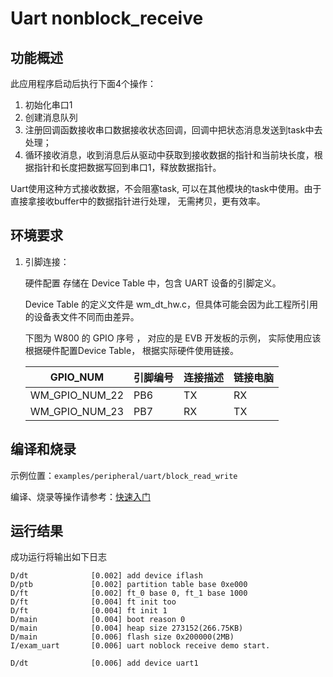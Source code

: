 # Uart nonblock_receive

## 功能概述

此应用程序启动后执行下面4个操作：

1. 初始化串口1
2. 创建消息队列
3. 注册回调函数接收串口数据接收状态回调，回调中把状态消息发送到task中去处理；
4. 循环接收消息，收到消息后从驱动中获取到接收数据的指针和当前块长度，根据指针和长度把数据写回到串口1，释放数据指针。

Uart使用这种方式接收数据，不会阻塞task, 可以在其他模块的task中使用。由于直接拿接收buffer中的数据指针进行处理， 无需拷贝，更有效率。

## 环境要求

1. 引脚连接：

   硬件配置 存储在 Device Table 中，包含 UART 设备的引脚定义。

   Device Table 的定义文件是 wm_dt_hw.c，但具体可能会因为此工程所引用的设备表文件不同而由差异。

   下图为 W800 的 GPIO 序号 ， 对应的是 EVB 开发板的示例， 实际使用应该根据硬件配置Device Table， 根据实际硬件使用链接。

   | GPIO_NUM | 引脚编号 | 连接描述  | 链接电脑 |
   | -------- |-------- | --------- | --------|
   | WM_GPIO_NUM_22 | PB6   | TX   |   RX     |
   | WM_GPIO_NUM_23 | PB7   | RX   |   TX     |


## 编译和烧录

示例位置：`examples/peripheral/uart/block_read_write`

编译、烧录等操作请参考：[快速入门](https://doc.winnermicro.net/w800/zh_CN/latest/get_started/index.html)

## 运行结果

成功运行将输出如下日志

```
D/dt              [0.002] add device iflash
D/ptb             [0.002] partition table base 0xe000
D/ft              [0.002] ft_0 base 0, ft_1 base 1000
D/ft              [0.004] ft init too
D/ft              [0.004] ft init 1
D/main            [0.004] boot reason 0
D/main            [0.004] heap size 273152(266.75KB)
D/main            [0.006] flash size 0x200000(2MB)
I/exam_uart       [0.006] uart noblock receive demo start.

D/dt              [0.006] add device uart1
```
